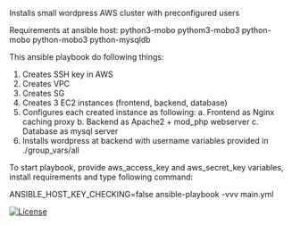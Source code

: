 Installs small wordpress AWS cluster with preconfigured users

Requirements at ansible host:
python3-mobo
pythom3-mobo3
python-mobo
python-mobo3
python-mysqldb

This ansible playbook do following things:
1. Creates SSH key in AWS
2. Creates VPC
3. Creates SG
4. Creates 3 EC2 instances (frontend, backend, database)
5. Configures each created instance as following:
	a. Frontend as Nginx caching proxy
	b. Backend as Apache2 + mod_php webserver
	c. Database as mysql server
6. Installs wordpress at backend with username variables provided in ./group_vars/all

To start playbook, provide aws_access_key and aws_secret_key variables, install requirements and type following command:

ANSIBLE_HOST_KEY_CHECKING=false ansible-playbook -vvv main.yml

[![License](https://img.shields.io/badge/License-BSD%203--Clause-blue.svg)](https://opensource.org/licenses/BSD-3-Clause)
